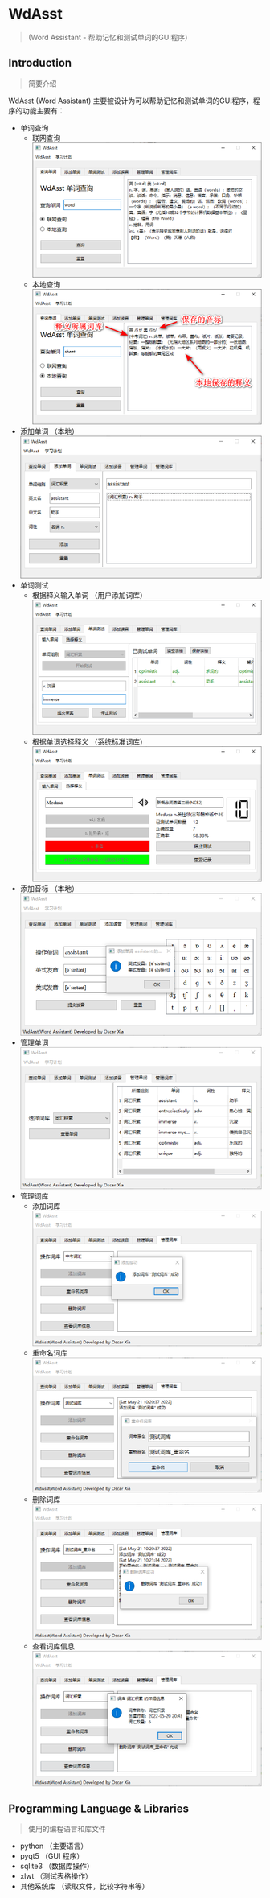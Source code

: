 # WdAsst 
> (Word Assistant - 帮助记忆和测试单词的GUI程序)

## Introduction
> 简要介绍

WdAsst (Word Assistant) 主要被设计为可以帮助记忆和测试单词的GUI程序，程序的功能主要有：
- 单词查询
  - 联网查询
  ![img.png](docs/img/online-search-word.png)
  - 本地查询
  ![img.png](docs/img/local-search-word.png)
- 添加单词 （本地）
![img.png](docs/img/local-add-word.png)
- 单词测试
  - 根据释义输入单词 （用户添加词库）
  ![img.png](docs/img/test-word-input-word.png)
  - 根据单词选择释义 （系统标准词库）
  ![img.png](docs/img/test-word-choose-translation.png)
- 添加音标 （本地）
![img.png](docs/img/add-pronunciation.png)
- 管理单词
![img.png](docs/img/manage-word.png)
- 管理词库
  - 添加词库
  ![img.png](docs/img/manage-lexicon-add.png)
  - 重命名词库
  ![img.png](docs/img/manage-lexicon-rename.png)
  - 删除词库
  ![img.png](docs/img/manage-lexicon-remove.png)
  - 查看词库信息
  ![img.png](docs/img/manage-lexicon-info.png)

## Programming Language & Libraries
> 使用的编程语言和库文件

- python （主要语言）
- pyqt5 （GUI 程序）
- sqlite3 （数据库操作）
- xlwt （测试表格操作）
- 其他系统库 （读取文件，比较字符串等）